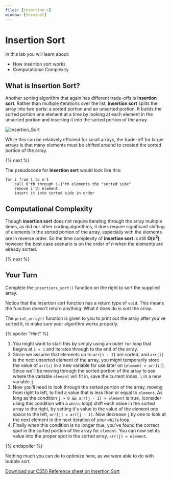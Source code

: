 ```yaml
---
files: [insertion.c]
window: [terminal]
---
```


# Insertion Sort

In this lab you will learn about:

- How insertion sort works
- Computational Complexity

## What is Insertion Sort?

Another sorting algorithm that again has different trade-offs is **insertion sort**. Rather than multiple iterations over the list, **insertion sort** splits the array into two parts: a sorted portion and an unsorted portion. It builds the sorted portion one element at a time by looking at each element in the unsorted portion and inserting it into the sorted portion of the array.

![Insertion_Sort](https://raw.githubusercontent.com/cs50nestm/cs50labs/2019/insertionsort/insertion_sort.gif)

While this can be relatively efficient for small arrays, the trade-off for larger arrays is that many elements must be shifted around to created the sorted portion of the array.

{% next %}

The pseudocode for **insertion sort** would look like this:

```
for i from 1 to n-1
    call 0'th through i-1'th elements the "sorted side"
    remove i'th element
    insert it into sorted side in order
```


## Computational Complexity

Though **insertion sort** does not require iterating through the array multiple times, as did our other sorting algorithms, it does require significant shifting of elements in the sorted portion of the array, especially with the elements are in reverse order. So the time complexity of **insertion sort** is still **O(n<sup>2</sup>)**, however the best case scenario is on the order of *n* when the elements are already sorted.

{% next %}

## Your Turn

Complete the `insertions_sort()` function on the right to sort the supplied array.

Notice that the insertion sort function has a return type of `void`. This means the function doesn't return anything. What it does do is sort the array.

The `print_array()` function is given to you to print out the array after you've sorted it, to make sure your algorithm works properly.

{% spoiler "Hint" %}

1. You might want to start this by simply using an outer `for` loop that begins at `i = 1` and iterates through to the end of the array.
2. Since we assume that elements up to `arr[i - 1]` are sorted, and `arr[i]` is the next unsorted element of the array, you might temporarily store the value of `arr[i]` in a new variable for use later on (`element = arr[i]`). Since we'll be moving through the sorted portion of the array to see where the variable `element` will fit in, save the current index, `i` in a new variable `j`.
3. Now you'll need to look through the sorted portion of the array, moving from right to left, to find a value that is less than or equal to `element`. As long as the condition `j > 0 && arr[j - 1] > element` is true, (consider using this condition with a `while` loop) shift each value in the sorted array to the right, by setting it's value to the value of the element one space to the left, `arr[j] = arr[j - 1]`. Now decrease `j` by one to look at the next element in the next iteration of your `while` loop.
4. Finally when this condition is no longer true, you've found the correct spot in the sorted portion of the array for `element`. You can now set its value into the proper spot in the sorted array, `arr[j] = element`.

{% endspoiler %}

Nothing much you can do to optimize here, as we were able to do with bubble sort.


[Download our CS50 Reference sheet on Insertion Sort](https://cs50.harvard.edu/ap/2020/assets/pdfs/insertion_sort.pdf)

